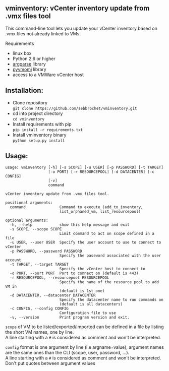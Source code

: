 ## vminventory: vCenter inventory update from .vmx files tool 

This command-line tool lets you update your vCenter inventory based on .vmx files not already linked to VMs.

Requirements
* linux box
* Python 2.6 or higher
* [argparse](https://docs.python.org/3/library/argparse.html) library
* [pyvmomi](https://github.com/vmware/pyvmomi) library
* access to a VMWare vCenter host

Installation:
-------------
* Clone repository   
`git clone https://github.com/sebbrochet/vminventory.git`
* cd into project directory   
`cd vminventory`
* Install requirements with pip   
`pip install -r requirements.txt`
* Install vminventory binary   
`python setup.py install`

Usage:
------

```
usage: vminventory [-h] [-s SCOPE] [-u USER] [-p PASSWORD] [-t TARGET]
                   [-o PORT] [-r RESOURCEPOOL] [-d DATACENTER] [-c CONFIG]
                   [-v]
                   command

vCenter inventory update from .vmx files tool.

positional arguments:
  command               Command to execute (add_to_inventory,
                        list_orphaned_vm, list_resourcepool)

optional arguments:
  -h, --help            show this help message and exit
  -s SCOPE, --scope SCOPE
                        Limit command to act on scope defined in a file
  -u USER, --user USER  Specify the user account to use to connect to vCenter
  -p PASSWORD, --password PASSWORD
                        Specify the password associated with the user account
  -t TARGET, --target TARGET
                        Specify the vCenter host to connect to
  -o PORT, --port PORT  Port to connect on (default is 443)
  -r RESOURCEPOOL, --resourcepool RESOURCEPOOL
                        Specify the name of the resource pool to add VM in
                        (default is 1st one)
  -d DATACENTER, --datacenter DATACENTER
                        Specify the datacenter name to run commands on
                        (default is all datacenters)
  -c CONFIG, --config CONFIG
                        Configuration file to use
  -v, --version         Print program version and exit.
```

`scope` of VM to be listed/exported/imported can be defined in a file by listing the short VM names, one by line.   
A line starting with a `#` is considered as comment and won't be interpreted.     

`config` format is one argument by line (i.e argname=value), argument names are the same ones than the CLI (scope, user, password, ...).   
A line starting with a `#` is considered as comment and won't be interpreted.    
Don't put quotes between argument values
